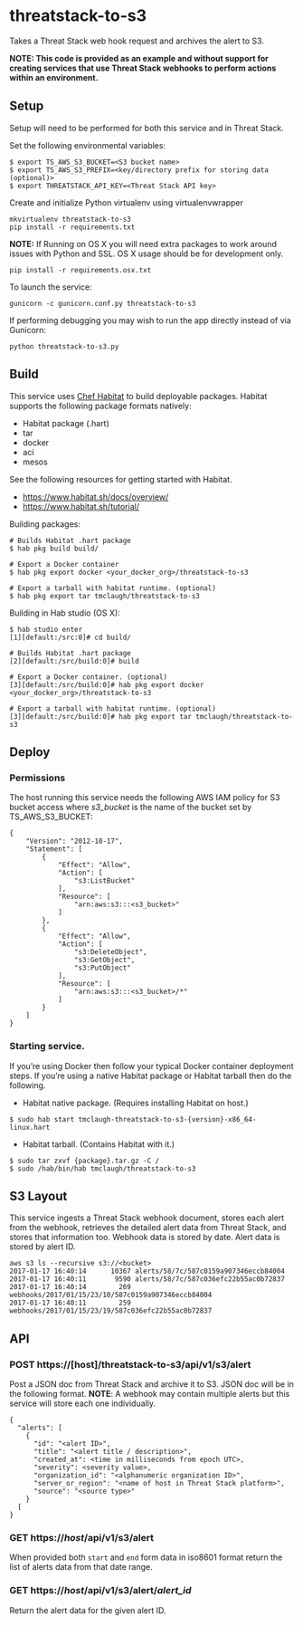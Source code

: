 # threatstack-to-s3
Takes a Threat Stack web hook request and archives the alert to S3.

**NOTE: This code is provided as an example and without support for creating services that use Threat Stack webhooks to perform actions within an environment.**

## Setup
Setup will need to be performed for both this service and in Threat Stack.

Set the following environmental variables:
```
$ export TS_AWS_S3_BUCKET=<S3 bucket name>
$ export TS_AWS_S3_PREFIX=<key/directory prefix for storing data (optional)>
$ export THREATSTACK_API_KEY=<Threat Stack API key>
```

Create and initialize Python virtualenv using virtualenvwrapper
```
mkvirtualenv threatstack-to-s3
pip install -r requirements.txt
```

__NOTE:__ If Running on OS X you will need extra packages to work around issues with Python and SSL. OS X usage should be for development only.
```
pip install -r requirements.osx.txt
```

To launch the service:
```
gunicorn -c gunicorn.conf.py threatstack-to-s3
```

If performing debugging you may wish to run the app directly instead of via Gunicorn:
```
python threatstack-to-s3.py
```

## Build
This service uses [Chef Habitat](http://www.habitat.sh) to build deployable packages.  Habitat supports the following package formats natively:
* Habitat package (.hart)
* tar
* docker
* aci
* mesos

See the following resources for getting started with Habitat.
* https://www.habitat.sh/docs/overview/
* https://www.habitat.sh/tutorial/

Building packages:
```
# Builds Habitat .hart package
$ hab pkg build build/

# Export a Docker container
$ hab pkg export docker <your_docker_org>/threatstack-to-s3

# Export a tarball with habitat runtime. (optional)
$ hab pkg export tar tmclaugh/threatstack-to-s3
```

Building in Hab studio (OS X):
```
$ hab studio enter
[1][default:/src:0]# cd build/

# Builds Habitat .hart package
[2][default:/src/build:0]# build

# Export a Docker container. (optional)
[3][default:/src/build:0]# hab pkg export docker <your_docker_org>/threatstack-to-s3

# Export a tarball with habitat runtime. (optional)
[3][default:/src/build:0]# hab pkg export tar tmclaugh/threatstack-to-s3
```

## Deploy
### Permissions
The host running this service needs the following AWS IAM policy for S3 bucket access where *s3_bucket* is the name of the bucket set by TS_AWS_S3_BUCKET:
```
{
    "Version": "2012-10-17",
    "Statement": [
        {
            "Effect": "Allow",
            "Action": [
                "s3:ListBucket"
            ],
            "Resource": [
                "arn:aws:s3:::<s3_bucket>"
            ]
        },
        {
            "Effect": "Allow",
            "Action": [
                "s3:DeleteObject",
                "s3:GetObject",
                "s3:PutObject"
            ],
            "Resource": [
                "arn:aws:s3:::<s3_bucket>/*"
            ]
        }
    ]
}
```

### Starting service.
If you’re using Docker then follow your typical Docker container deployment steps.  If you’re using a native Habitat package or Habitat tarball then do the following.

* Habitat native package.  (Requires installing Habitat on host.)
```
$ sudo hab start tmclaugh-threatstack-to-s3-{version}-x86_64-linux.hart
```

* Habitat tarball.  (Contains Habitat with it.)
```
$ sudo tar zxvf {package}.tar.gz -C /
$ sudo /hab/bin/hab tmclaugh/threatstack-to-s3
```

## S3 Layout
This service ingests a Threat Stack webhook document, stores each alert from the webhook, retrieves the detailed alert data from Threat Stack, and stores that information too.  Webhook data is stored by date.  Alert data is stored by alert ID.
```
aws s3 ls --recursive s3://<bucket>
2017-01-17 16:40:14      10367 alerts/58/7c/587c0159a907346eccb84004
2017-01-17 16:40:11       9590 alerts/58/7c/587c036efc22b55ac0b72837
2017-01-17 16:40:14        269 webhooks/2017/01/15/23/10/587c0159a907346eccb84004
2017-01-17 16:40:11        259 webhooks/2017/01/15/23/19/587c036efc22b55ac0b72837
```

## API
### POST https://[host]/threatstack-to-s3/api/v1/s3/alert
Post a JSON doc from Threat Stack and archive it to S3.  JSON doc will be in the following format.  __NOTE__: A webhook may contain multiple alerts but this service will store each one individually.
```
{
  "alerts": [
    {
      "id": "<alert ID>",
      "title": "<alert title / description>",
      "created_at": <time in milliseconds from epoch UTC>,
      "severity": <severity value>,
      "organization_id": "<alphanumeric organization ID>",
      "server_or_region": "<name of host in Threat Stack platform>",
      "source": "<source type>"
    }
  [
}
```
### GET https://_host_/api/v1/s3/alert
When provided both `start` and `end` form data in iso8601 format return the list of alerts data from that date range.

### GET https://_host_/api/v1/s3/alert/_alert_id_
Return the alert data for the given alert ID.

